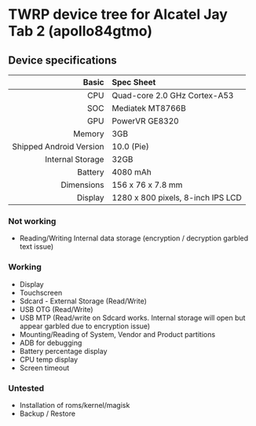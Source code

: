TWRP device tree for Alcatel Jay Tab 2 (apollo84gtmo)
==================================================

## Device specifications

Basic   | Spec Sheet
-------:|:-------------------------
CPU     | Quad-core 2.0 GHz Cortex-A53
SOC     | Mediatek MT8766B
GPU     | PowerVR GE8320
Memory  | 3GB
Shipped Android Version | 10.0 (Pie)
Internal Storage | 32GB
Battery | 4080 mAh
Dimensions | 156 x 76 x 7.8 mm 
Display | 1280 x 800  pixels, 8-inch IPS LCD

### Not working
* Reading/Writing Internal data storage (encryption / decryption garbled text issue)

### Working
* Display
* Touchscreen
* Sdcard - External Storage (Read/Write)
* USB OTG (Read/Write)
* USB MTP (Read/write on Sdcard works. Internal storage will open but appear garbled due to encryption issue)
* Mounting/Reading of System, Vendor and Product partitions
* ADB for debugging
* Battery percentage display
* CPU temp display
* Screen timeout

### Untested
* Installation of roms/kernel/magisk
* Backup / Restore

